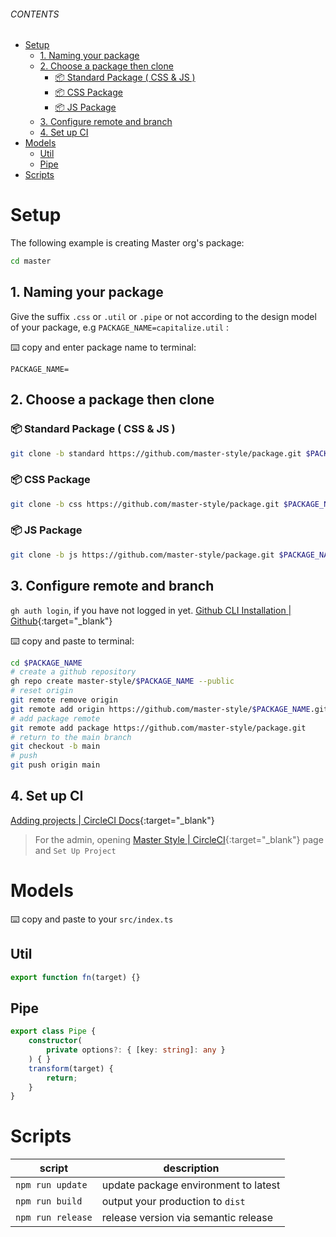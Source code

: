 ###### CONTENTS
- [Setup](#setup)
  - [1. Naming your package](#1-naming-your-package)
  - [2. Choose a package then clone](#2-choose-a-package-then-clone)
    - [📦 Standard Package ( CSS & JS )](#-standard-package--css--js-)
    - [📦 CSS Package](#-css-package)
    - [📦 JS Package](#-js-package)
  - [3. Configure remote and branch](#3-configure-remote-and-branch)
  - [4. Set up CI](#4-set-up-ci)
- [Models](#models)
  - [Util](#util)
  - [Pipe](#pipe)
- [Scripts](#scripts)

# Setup
The following example is creating Master org's package:
```sh
cd master
```
## 1. Naming your package
Give the suffix `.css` or `.util` or `.pipe` or not according to the design model of your package, e.g `PACKAGE_NAME=capitalize.util` : 

⌨️ copy and enter package name to terminal: 
```properties
PACKAGE_NAME=
```

## 2. Choose a package then clone
### 📦 Standard Package ( CSS & JS )
```sh
git clone -b standard https://github.com/master-style/package.git $PACKAGE_NAME
```
### 📦 CSS Package
```sh
git clone -b css https://github.com/master-style/package.git $PACKAGE_NAME
```
### 📦 JS Package
```sh
git clone -b js https://github.com/master-style/package.git $PACKAGE_NAME
```

## 3. Configure remote and branch
`gh auth login`, if you have not logged in yet. [Github CLI Installation | Github](https://github.com/cli/cli#installation){:target="_blank"}

⌨️ copy and paste to terminal:
```sh
cd $PACKAGE_NAME
# create a github repository
gh repo create master-style/$PACKAGE_NAME --public
# reset origin
git remote remove origin
git remote add origin https://github.com/master-style/$PACKAGE_NAME.git
# add package remote
git remote add package https://github.com/master-style/package.git
# return to the main branch
git checkout -b main
# push
git push origin main
```

## 4. Set up CI
[Adding projects | CircleCI Docs](https://circleci.com/docs/2.0/project-build/#adding-projects){:target="_blank"}

> For the admin, opening [Master Style | CircleCI](https://app.circleci.com/projects/project-dashboard/github/master-style/){:target="_blank"} page and `Set Up Project`

# Models
⌨️ copy and paste to your `src/index.ts`

## Util
```ts
export function fn(target) {}
```

## Pipe
```ts
export class Pipe {
    constructor(
        private options?: { [key: string]: any }
    ) { }
    transform(target) {
        return;
    }
}
```

# Scripts
| script            | description                          |
| ----------------- | ------------------------------------ |
| `npm run update`  | update package environment to latest |
| `npm run build`   | output your production to `dist`     |
| `npm run release` | release version via semantic release |